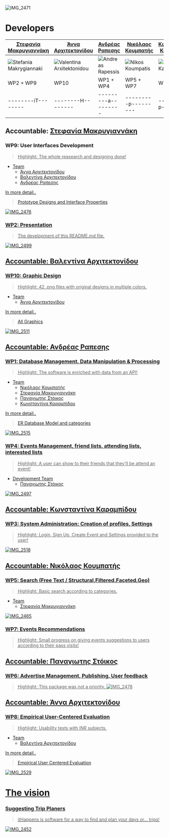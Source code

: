 ![IMG_2471](https://user-images.githubusercontent.com/48293545/72225391-ae59c100-358d-11ea-8653-ed6632183ed9.jpg)

# Developers

| [Στεφανία Μακρυγιαννάκη](https://github.com/stefaniamak) | [Άννα Αρχιτεκτονίδου](https://github.com/Anna-ar) | [Ανδρέας Ραπεσης](https://github.com/outergaze) | [Νικόλαος Κουμπατής](https://github.com/Lycaonas) | [Κωνσταντίνα Καραμπίδου](https://github.com/KonstantinaK98) | [Παναγιωτης Στόικος](https://github.com/Stoy-atd) | [Βαλεντίνα Αρχιτεκτονίδου](https://github.com/Valentina-ar) |
| ------------- | ------------- | ------------- | ------------- | ------------- | ------------- | ------------- |
| ![Stefania Makrygiannaki](https://user-images.githubusercontent.com/48293545/72304199-7bd8c280-3678-11ea-97c2-6efd94188285.jpg)| ![Valentina Arxitektonidou](https://user-images.githubusercontent.com/48293545/72304201-7d09ef80-3678-11ea-9916-2cb0bf780b10.jpg) | ![Andreas Rapessis](https://user-images.githubusercontent.com/48293545/72304183-6e233d00-3678-11ea-9dd3-b8f2d94271fa.jpg) | ![Nikos Koumpatis](https://user-images.githubusercontent.com/48293545/72304195-78ddd200-3678-11ea-8126-2bb5d7de8e8b.jpg) | ![Konstantina Karampidou](https://user-images.githubusercontent.com/48293545/72304193-77140e80-3678-11ea-862e-8547af889626.jpg) | ![Panagiotis Stoee](https://user-images.githubusercontent.com/48293545/72304281-ca865c80-3678-11ea-9ba8-fb06babd24af.jpg) | ![Anna Arxitektonidou](https://user-images.githubusercontent.com/48293545/72304186-6fed0080-3678-11ea-9b8d-1721c6fab7c9.jpg) |
| WP2 + WP9 | WP10 | WP1 + WP4 | WP5 + WP7 | WP3 | WP6 | WP8 |
| --------iT-------- | --------H-------- | ---------a--------- | ---------p--------- | ---------p--------- | ---------e--------- | --------ns-------- |

## Accountable: [Στεφανία Μακρυγιαννάκη](https://github.com/stefaniamak)
###  **WP9:** User Interfaces Development
><u>Highlight:<u> The whole reasearch and designing done!
  
* Team
  * [Άννα Αρχιτεκτονίδου](https://github.com/Anna-ar)
  * [Βαλεντίνα Αρχιτεκτονίδου](https://github.com/Valentina-ar)
  * [Ανδρέας Ραπεσης](https://github.com/outergaze)
  
In more detail..

>[Prototype Designs and Interface Properties](https://github.com/stefaniamak/adopse-events/wiki/Interfaces)

![IMG_2476](https://user-images.githubusercontent.com/48293545/72226364-021dd780-3599-11ea-9df7-d52a2aef21be.jpg)

###  **WP2:** Presentation
>The development of this README.md file.    

![IMG_2499](https://user-images.githubusercontent.com/48293545/72313185-2bbb2980-3693-11ea-88d4-0cf70795e6fd.jpg)

## Accountable: [Βαλεντίνα Αρχιτεκτονίδου](https://github.com/Valentina-ar)
###  **WP10:** Graphic Design
><u>Highlight:<u> 42 .png files with original designs in multiple colors.
* Team
  * [Άννα Αρχιτεκτονίδου](https://github.com/Anna-ar)
  
In more detail..

>[All Graphics](https://github.com/stefaniamak/adopse-events/tree/master/graphics)

![IMG_2511](https://user-images.githubusercontent.com/48293545/72313186-2c53c000-3693-11ea-89bc-e6e084082a8d.jpg)
 
## Accountable: [Ανδρέας Ραπεσης](https://github.com/outergaze)
###  **WP1:** Database Management, Data Manipulation & Processing
><u>Highlight:<u> The software is enriched with data from an API!
* Team
  * [Νικόλαος Κουμπατής](https://github.com/Lycaonas)
  * [Στεφανία Μακρυγιαννάκη](https://github.com/stefaniamak)
  * [Παναγιωτης Στόικος](https://github.com/Stoy-atd)
  * [Κωνσταντίνα Καραμπίδου](https://github.com/KonstantinaK98)

In more detail..

>[ER Database Model and categories](https://github.com/stefaniamak/adopse-events/wiki/Database) 

![IMG_2515](https://user-images.githubusercontent.com/48293545/72313187-2c53c000-3693-11ea-8bb2-557488fc8e3b.jpg) 
 
### **WP4:** Events Management, friend lists, attending lists, interested lists
><u>Highlight:<u> A user can show to their friends that they'll be attend an event!
* Development Team
  * [Παναγιωτης Στόικος](https://github.com/Stoy-atd)
  
![IMG_2497](https://user-images.githubusercontent.com/48293545/72226414-9a1bc100-3599-11ea-897c-88a73216757d.jpg)

## Accountable: [Κωνσταντίνα Καραμπίδου](https://github.com/KonstantinaK98)
### **WP3:** System Administration: Creation of profiles, Settings
><u>Highlight:<u> Login, Sign Up, Create Event and Settings provided to the user!

![IMG_2518](https://user-images.githubusercontent.com/48293545/72313188-2c53c000-3693-11ea-9ad3-5f7be1d7bc2d.jpg)

## Accountable: [Νικόλαος Κουμπατής](https://github.com/Lycaonas)
### **WP5:** Search (Free Text / Structural,Filtered,Faceted,Geo)
><u>Highlight:<u> Basic search according to categories.
* Team
  * [Στεφανία Μακρυγιαννάκη](https://github.com/stefaniamak)
        
![IMG_2465](https://user-images.githubusercontent.com/48293545/72312631-5d32f580-3691-11ea-9e39-2beaae5cc3b8.jpg)

### **WP7:** Events Recommendations
><u>Highlight:<u> Small progress on giving events suggestions to users according to their pass visits!
 
## Accountable: [Παναγιωτης Στόικος](https://github.com/Stoy-atd)   
### **WP6:** Advertise Management, Publishing, User feedback
><u>Highlight:<u> This package was not a priority.
![IMG_2478](https://user-images.githubusercontent.com/48293545/72226431-d51df480-3599-11ea-90db-ab6bebcabba0.jpg)
  
## Accountable: [Άννα Αρχιτεκτονίδου](https://github.com/Anna-ar)
### **WP8:** Empirical User-Centered Evaluation
><u>Highlight:<u> Usability tests with INR subjects.
* Team
  * [Βαλεντίνα Αρχιτεκτονίδου](https://github.com/Valentina-ar)
  
In more detail..

>[Empirical User Centered Evaluation](https://github.com/stefaniamak/adopse-events/wiki/Empirical-User-Centered-Evaluation)

![IMG_2529](https://user-images.githubusercontent.com/48293545/72313190-2d84ed00-3693-11ea-9c63-d08bb6a0b318.jpg)

# The vision
### Suggesting Trip Planers
>itHappens is software for a way to find and plan your days or... trips!

![IMG_2452](https://user-images.githubusercontent.com/48293545/72225631-4f497b80-3590-11ea-9819-7dc872442c11.jpg)

